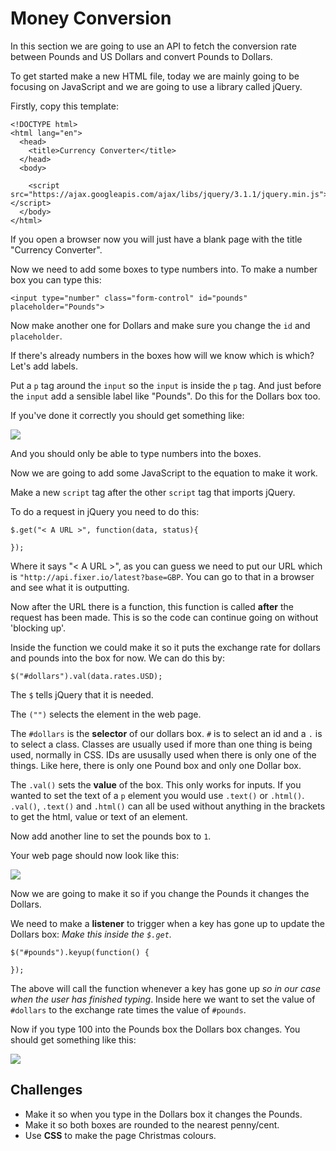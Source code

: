# Money Conversion
In this section we are going to use an API to fetch the conversion rate between Pounds and US Dollars and convert Pounds to Dollars.

To get started make a new HTML file, today we are mainly going to be focusing on JavaScript and we are going to use a library called jQuery.

Firstly, copy this template:
```
<!DOCTYPE html>
<html lang="en">
  <head>
    <title>Currency Converter</title>
  </head>
  <body>

    <script src="https://ajax.googleapis.com/ajax/libs/jquery/3.1.1/jquery.min.js"></script>
  </body>
</html>
```

If you open a browser now you will just have a blank page with the title "Currency Converter".

Now we need to add some boxes to type numbers into. To make a number box you can type this:
```
<input type="number" class="form-control" id="pounds" placeholder="Pounds">
```

Now make another one for Dollars and make sure you change the `id` and `placeholder`.

If there's already numbers in the boxes how will we know which is which? Let's add labels.

Put a `p` tag around the `input` so the `input` is inside the `p` tag. And just before the `input` add a sensible label like "Pounds". Do this for the Dollars box too.

If you've done it correctly you should get something like:

![](https://i.imgur.com/aWh75vh.png)

And you should only be able to type numbers into the boxes.

Now we are going to add some JavaScript to the equation to make it work.

Make a new `script` tag after the other `script` tag that imports jQuery.

To do a request in jQuery you need to do this:

```
$.get("< A URL >", function(data, status){

});
```

Where it says "< A URL >", as you can guess we need to put our URL which is `"http://api.fixer.io/latest?base=GBP`. You can go to that in a browser and see what it is outputting.

Now after the URL there is a function, this function is called **after** the request has been made. This is so the code can continue going on without 'blocking up'.

Inside the function we could make it so it puts the exchange rate for dollars and pounds into the box for now. We can do this by:

```
$("#dollars").val(data.rates.USD);
```

The `$` tells jQuery that it is needed.

The `("")` selects the element in the web page.

The `#dollars` is the **selector** of our dollars box. `#` is to select an id and a `.` is to select a class. Classes are usually used if more than one thing is being used, normally in CSS. IDs are ususally used when there is only one of the things. Like here, there is only one Pound box and only one Dollar box.

The `.val()` sets the **value** of the box. This only works for inputs. If you wanted to set the text of a `p` element you would use `.text()` or `.html()`. `.val()`, `.text()` and `.html()` can all be used without anything in the brackets to get the html, value or text of an element.

Now add another line to set the pounds box to `1`.

Your web page should now look like this:

![](https://i.imgur.com/MsyNBud.png)

Now we are going to make it so if you change the Pounds it changes the Dollars.

We need to make a **listener** to trigger when a key has gone up to update the Dollars box:
*Make this inside the `$.get`.*
```
$("#pounds").keyup(function() {

});
```

The above will call the function whenever a key has gone up *so in our case when the user has finished typing*. Inside here we want to set the value of `#dollars` to the exchange rate times the value of `#pounds`.

Now if you type 100 into the Pounds box the Dollars box changes. You should get something like this:

![](https://i.imgur.com/LWjZgzu.png)

## Challenges
* Make it so when you type in the Dollars box it changes the Pounds.
* Make it so both boxes are rounded to the nearest penny/cent.
* Use **CSS** to make the page Christmas colours.
